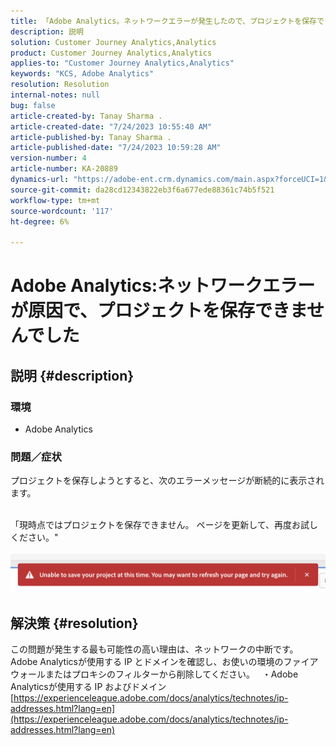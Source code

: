 ```yaml
---
title: 「Adobe Analytics。ネットワークエラーが発生したので、プロジェクトを保存できませんでした"
description: 説明
solution: Customer Journey Analytics,Analytics
product: Customer Journey Analytics,Analytics
applies-to: "Customer Journey Analytics,Analytics"
keywords: "KCS, Adobe Analytics"
resolution: Resolution
internal-notes: null
bug: false
article-created-by: Tanay Sharma .
article-created-date: "7/24/2023 10:55:40 AM"
article-published-by: Tanay Sharma .
article-published-date: "7/24/2023 10:59:28 AM"
version-number: 4
article-number: KA-20889
dynamics-url: "https://adobe-ent.crm.dynamics.com/main.aspx?forceUCI=1&pagetype=entityrecord&etn=knowledgearticle&id=96e8609b-102a-ee11-bdf4-6045bd006239"
source-git-commit: da28cd12343822eb3f6a677ede88361c74b5f521
workflow-type: tm+mt
source-wordcount: '117'
ht-degree: 6%

---
```


# Adobe Analytics:ネットワークエラーが原因で、プロジェクトを保存できませんでした

## 説明 {#description}


### 環境

- Adobe Analytics


### 問題／症状

プロジェクトを保存しようとすると、次のエラーメッセージが断続的に表示されます。

<br>「現時点ではプロジェクトを保存できません。 ページを更新して、再度お試しください。&quot;<br><br>![](assets/___97e8609b-102a-ee11-bdf4-6045bd006239___.png)

## 解決策 {#resolution}


この問題が発生する最も可能性の高い理由は、ネットワークの中断です。 Adobe Analyticsが使用する IP とドメインを確認し、お使いの環境のファイアウォールまたはプロキシのフィルターから削除してください。
 
・Adobe Analyticsが使用する IP およびドメイン
[https://experienceleague.adobe.com/docs/analytics/technotes/ip-addresses.html?lang=en](https://experienceleague.adobe.com/docs/analytics/technotes/ip-addresses.html?lang=en)
